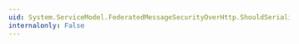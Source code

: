```yaml
---
uid: System.ServiceModel.FederatedMessageSecurityOverHttp.ShouldSerializeClaimTypeRequirements
internalonly: False
---
```

